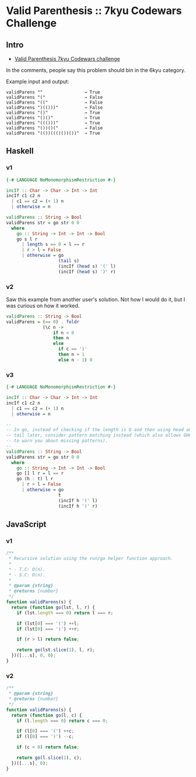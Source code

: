# Valid Parenthesis :: 7kyu Codewars Challenge

## Intro

- [Valid Parenthesis 7kyu Codewars challenge](https://www.codewars.com/kata/6411b91a5e71b915d237332d)

In the comments, people say this problem should bin in the 6kyu category.

Example input and output:

```
validParens ""                → True
validParens "("               → False
validParens "(("              → False
validParens ")(()))"          → False
validParens "()"              → True
validParens "()()"            → True
validParens "((()))"          → True
validParens "())()("          → False
validParens "(())((()())())"  → True
```

## Haskell

### v1

```haskell
{-# LANGUAGE NoMonomorphismRestriction #-}

incIf :: Char -> Char -> Int -> Int
incIf c1 c2 n
  | c1 == c2 = (+ 1) n
  | otherwise = n

validParens :: String -> Bool
validParens str = go str 0 0
  where
    go :: String -> Int -> Int -> Bool
    go s l r
      | length s == 0 = l == r
      | r > l = False
      | otherwise = go
                    (tail s)
                    (incIf (head s) '(' l)
                    (incIf (head s) ')' r)
```

### v2

Saw this example from another user's solution.
Not how I would do it, but I was curious on how it worked.

```haskell
validParens :: String -> Bool
validParens = (== 0) . foldr
              (\c n ->
                  if n < 0
                  then n
                  else
                    if c == ')'
                    then n + 1
                    else n - 1) 0
```

### v3

```haskell
{-# LANGUAGE NoMonomorphismRestriction #-}

incIf :: Char -> Char -> Int -> Int
incIf c1 c2 n
  | c1 == c2 = (+ 1) n
  | otherwise = n

--
-- In go, instead of checking if the length is 0 and then using head and
-- tail later, consider pattern matching instead (which also allows GHC
-- to warn you about missing patterns).
--
validParens :: String -> Bool
validParens str = go str 0 0
  where
    go :: String -> Int -> Int -> Bool
    go [] l r = l == r
    go (h : t) l r
      | r > l = False
      | otherwise = go
                    t
                    (incIf h '(' l)
                    (incIf h ')' r)
```

## JavaScript

### v1

```javascript
/**
 * Recursive solution using the run/go helper function approach.
 *
 * - T.C: O(n).
 * - S.C: O(n).
 *
 * @param {string}
 * @returns {number}
 */
function validParens(s) {
  return (function go(lst, l, r) {
    if (lst.length === 0) return l === r;

    if (lst[0] === '(') ++l;
    if (lst[0] === ')') ++r;

    if (r > l) return false;

    return go(lst.slice(1), l, r);
  })([...s], 0, 0);
}
```

### v2

```javascript
/**
 * @param {string}
 * @returns {number}
 */
function validParens(s) {
  return (function go(l, c) {
    if (l.length === 0) return c === 0;

    if (l[0] === '(') ++c;
    if (l[0] === ')') --c;

    if (c < 0) return false;

    return go(l.slice(1), c);
  })([...s], 0);
}
```
